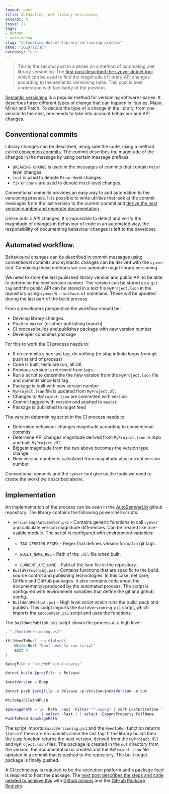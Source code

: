 ```yaml
---
layout: post
title: Automating .net library versioning
excerpt: A 
issue: 27
tags: 
- dotnet
- versioning
slug: "automating-dotnet-library-versioning-process"
date: "2019/12/10"
category: Tech
---
```


> This is the second post in a series on a method of automating .net library versioning. The [first post described the synver dotnet tool](/automating-dotnet-library-versioning-synver) which can be used to find the magnitude of library API changes according to the semantic versioning rules. This post is best understood with familiarity of the previous.

[Semantic versioning](https://semver.org/) is a popular method for versioning software libaries. 
It describes three different types of change that can happen in libaries, Major, Minor and Patch. To decide the type of a change in the library, from one version to the next, one needs to take into account behaviour and API changes.

## Conventional commits

Library changes can be described, along side the code, using a method called [convention commits](https://www.conventionalcommits.org/en). The commit describes the magnitude of the changes in the message by using certain message prefixes. 

- `BREAKING CHANGE` is used in the messages of commits that contain `Major` level changes. 
- `feat` is used to denote `Minor` level changes.  
- `fix` or `chore` are used to denote `Patch` level changes.  

Conventional commits provides an easy way to add automation to the versioning process. It is possible to write utilities that look at the commit messages from the last version to the current commit and [derive the next version number and generate documentation](https://github.com/conventional-changelog/standard-version). 

Unlike public API changes, It's impossible to detect and verify the magnitude of changes in behaviour of code in an automated way, the responsibility of documenting behaviour changes is left to the developer.


## Automated workflow.

Behavioural changes can be described in commit messages using conventional commits and syntactic changes can be derived with the `synver` tool. Combining these methods we can automate nuget library versioning. 


We need to store the last published library version and public API to be able to determine the next version number.
The version can be stored as a `git tag` and the public API can be stored in a text file `MyProject.lson` in the repository using `synver`'s `--surface-of` command. These will be updated during the last part of the build process.

From a developers perspective the workflow should be:

- Develop library changes.
- Push to `master` (or other publishing branch)
- CI process builds and publishes package with new version number
- Developer consumes package


For this to work the CI process needs to:

- If no commits since last tag, do nothing (to stop infinite loops from git push at end of process)
- Code is built, tests are run, all OK
- Previous version is retrieved from tags
- Run a script to determine the new version from the `MyProject.lson` file and commits since last tag
- Package is built with new version number
- `MyProject.lson` file is updated from `MyProject.dll`
- Changes to `MyProject.lson` are committed with version
- Commit tagged with version and pushed to `master`
- Package is published to nuget feed

The version determining script in the CI process needs to:

- Determine behaviour changes magnitude according to conventional commits
- Determine API changes magnitude derived from `MyProject.lson` in repo and built `MyProject.dll`
- Biggest magnitude from the two above becomes the version type change
- New version number is calculated from magnitude plus current version number


Conventional commits and the `synver` tool give us the tools we need to create the workflow described above. 

## Implementation

An implementation of the process can be seen in the [AutoSemVerLib](https://github.com/chestercodes/AutoSemVerLib) github repository. The library contains the following powershell scripts:

- `versioning/AutoSemVer.ps1` - Contains generic functions to call `synver` and calculate version magnitude differences. Can be treated like a re-usable module. The script is configured with environment variables:
- - `TAG_VERSION_REGEX` - Regex that defines version format in git tags.
- - `BUILT_NAME_REL` - Path of the `.dll` file when built.
- - `CURRENT_API_NAME` - Path of the lson file in the repository.
- `BuildVersioning.ps1` - Contains functions that are specific to the build, source control and publishing technologies. In this case .net core, GitHub and GitHub packages. It also contains code about the documentation produced by the automated process. The script is configured with environment variables that define the git and github config.
- `BuildAndPublish.ps1` - High level script which runs the build, pack and publish. This script imports the `BuildVersioning.ps1` script, which imports the `AutoSemVer.ps1` script and uses the functions.


The `BuildAndPublish.ps1` script shows the process at a high level:

``` powershell
. "./BuildVersioning.ps1"

if((NeedToRun) -eq $false){
    Write-Host "Dont need to run script"
    exit 0
}

$projFile = "src/MyProject.csproj"

dotnet build $projFile -c Release 

$nextVersion = Bump

dotnet pack $projFile -c Release /p:Version=$nextVersion -o out

WriteApiFileAndPush

$packagePath = ls -Path ./out -Filter "*.nupkg" | sort LastWriteTime `
                | select -last 1 | select -ExpandProperty FullName
PushToFeed $packagePath
```

The script imports `BuildVersioning.ps1` and the `NeedToRun` function returns `$false` if there are no commits since the last tag. If the library builds then the `Bump` function returns the next version, derived from the `MyProject.dll` and `MyProject.lson` files. The package is created in the `out` directory from the version, the documentation is created and the `MyProject.lson` file updated in a commit that is pushed to the repository. The built nuget package is finally pushed.

A CI technology is required to be the execution platform and a package feed is required to host the package. The [next post describes the steps and code needed to achieve this](/automating-dotnet-library-versioning-gh-actions) with [Github actions](https://github.com/features/actions) and the [GitHub Package Registry](https://github.com/features/packages).